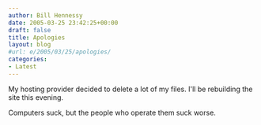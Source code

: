 ```yaml
---
author: Bill Hennessy
date: 2005-03-25 23:42:25+00:00
draft: false
title: Apologies
layout: blog
#url: e/2005/03/25/apologies/
categories:
- Latest
---
```


My hosting provider decided to delete a lot of my files.  I'll be rebuilding the site this evening.

Computers suck, but the people who operate them suck worse.
